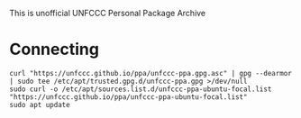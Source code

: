 This is unofficial UNFCCC Personal Package Archive

# Connecting

```
curl "https://unfccc.github.io/ppa/unfccc-ppa.gpg.asc" | gpg --dearmor | sudo tee /etc/apt/trusted.gpg.d/unfccc-ppa.gpg >/dev/null
sudo curl -o /etc/apt/sources.list.d/unfccc-ppa-ubuntu-focal.list "https://unfccc.github.io/ppa/unfccc-ppa-ubuntu-focal.list"
sudo apt update
```
